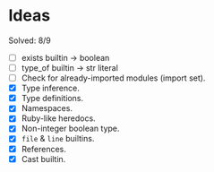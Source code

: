 # Ideas

Solved: 8/9

- [ ] exists builtin -> boolean
- [ ] type_of builtin -> str literal
- [ ] Check for already-imported modules (import set).
- [X] Type inference.
- [X] Type definitions.
- [X] Namespaces.
- [X] Ruby-like heredocs.
- [X] Non-integer boolean type.
- [X] `file` & `line` builtins.
- [X] References.
- [X] Cast builtin.

